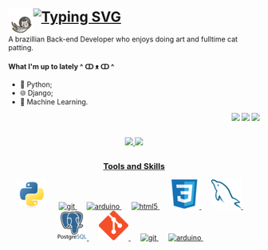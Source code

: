 <div>

<!-- Greeting -->
  <div>  
    <h1> <img width="50" height="50" align="left" src=".github/workflows/Profile-GIFs/space-cat.gif"/>
      <a href="https://git.io/typing-svg"><img src="https://readme-typing-svg.herokuapp.com?font=Fira+Code&weight=600&size=24&duration=3000&pause=5000&color=531AF7&vCenter=true&random=false&width=435&lines=Hi%2C+I'm+I%C3%A3h!" alt="Typing SVG" /></a>
    </h1>   
  </div>
  

  
<!-- Bio -->
  <div>
    <p>A brazillian Back-end Developer who enjoys doing art and fulltime cat patting.
    </p>
  </div>
  
<!-- Recent Work -->  
<div>
  <h4 align="left">
    What I'm up to lately ^ ↀ ᴥ ↀ ^
  </h4>
  
  <ul>
    <li>
      🐍 Python;
    </li>
    <li>
      🌐 Django;
    </li>
    <li>
      🤖 Machine Learning.
    </li>
  </ul>
</div>

<!-- Social Media -->  
  <div align="right">
    <a href="https://instagram.com/iah.uch" target="_blank"><img src="https://img.shields.io/badge/-Instagram-%23E4405F?style=for-the-badge&logo=instagram&logoColor=white" target="_blank"></a>
    <a href="mailto:contatoiuch@gmail.com"><img src="https://img.shields.io/badge/-Gmail-%23333?style=for-the-badge&logo=gmail&logoColor=white" target="_blank"></a>
    <a href="https://www.linkedin.com/in/iah-uch" target="_blank"><img src="https://img.shields.io/badge/-LinkedIn-%230077B5?style=for-the-badge&logo=linkedin&logoColor=white" target="_blank"></a>
  </div>

  ##  

<!-- User Stats/ Commit Snake -->  
  <div align="center" >
    <a href="https://github.com/Iah-Uch">
    <img height="160vw" src="https://github-readme-stats.vercel.app/api?username=Iah-Uch&hide=contribs&show_icons=true&layout=compact&theme=midnight-purple&count_private=true&include_all_commits=true&show=prs_merged,prs_merged_percentage&bg_color=00000000&hide_rank=true&custom_title=Github+Status"/>
    <img height="160vw" src="https://github-readme-stats.vercel.app/api/top-langs/?username=Iah-Uch&layout=compact&langs_count=10&theme=midnight-purple&bg_color=00000000"/>
<!--     <img width=400  src=https://github.com/Iah-Uch/Iah-Uch/blob/output/github-contribution-grid-snake.svg/> -->
  </div>
    
 

  ## 

 <!-- Known Technologies -->   
  <div align="center">  
    <p>
      <h3 align="top">Tools and Skills</h3>
      <a href="#" target="_blank" title="Python"> <img src="https://raw.githubusercontent.com/devicons/devicon/master/icons/python/python-original.svg" alt="python" width="60" height="60"/></a>
      &nbsp;&nbsp;&nbsp;&nbsp;
      <a  href="#" target="_blank" title="Django"> <img src="https://user-images.githubusercontent.com/84246094/180622105-6de2c096-27b5-4469-8189-7a0175a0a903.png" alt="git" width="60" height="60"/> </a>
      &nbsp;&nbsp;&nbsp;&nbsp;
      <a  href="#" target="_blank" title="Node"> <img src="https://img.icons8.com/fluency/344/node-js.png" alt="arduino" width="60" height="60"/> </a>
      &nbsp;&nbsp;&nbsp;&nbsp;
      <a href="#" target="_blank" title="HTML5"> <img src="https://user-images.githubusercontent.com/84246094/134066180-d11880e0-f92f-47da-9f70-1b5d7c39934b.png" alt="html5" width="60" height="60"/> </a>
      &nbsp;&nbsp;&nbsp;&nbsp;
      <a  href="#" target="_blank" title="CSS3"> <img src="https://raw.githubusercontent.com/devicons/devicon/master/icons/css3/css3-original.svg" alt="CSS3" width="60" height="60"/> </a>
      &nbsp;&nbsp;&nbsp;&nbsp;
      <a href="#" target="_blank" title="MySQL"> <img src="https://raw.githubusercontent.com/devicons/devicon/master/icons/mysql/mysql-original.svg" alt="MySQL" width="60" height="60"/> </a>
      &nbsp;&nbsp;&nbsp;&nbsp;
      <a  href="#" target="_blank" title="PostgreSQL"> <img src="https://raw.githubusercontent.com/devicons/devicon/master/icons/postgresql/postgresql-original-wordmark.svg" alt="postgresql" width="60" height="60"/> </a>
      &nbsp;&nbsp;&nbsp;&nbsp;
      <a  href="#" target="_blank" title="GIT"> <img src="https://raw.githubusercontent.com/devicons/devicon/master/icons/git/git-original.svg" alt="git" width="60" height="60"/> </a>
      &nbsp;&nbsp;&nbsp;&nbsp;
      <a  href="#" target="_blank" title="Docker"> <img src="https://img.icons8.com/fluency/344/docker.png" alt="git" width="60" height="60"/> </a>
      &nbsp;&nbsp;&nbsp;&nbsp;
      <a  href="#" target="_blank" title="Arduino"> <img src="https://cdn.worldvectorlogo.com/logos/arduino-1.svg" alt="arduino" width="60" height="60"/> </a>
      &nbsp;&nbsp;&nbsp;&nbsp;
    </p>

  </div>
  
</div>
